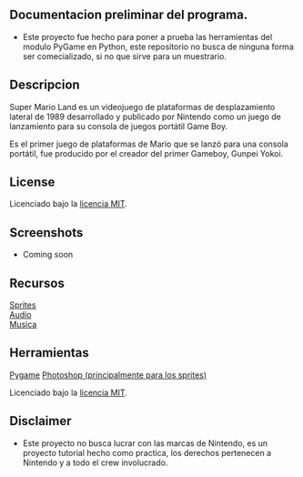## Documentacion preliminar del programa.

- Este proyecto fue hecho para poner a prueba las herramientas del modulo PyGame en Python, este repositorio no busca de ninguna forma ser comecializado, si no que sirve para un muestrario.

## Descripcion

Super Mario Land es un videojuego de plataformas de desplazamiento lateral de 1989 desarrollado y publicado por Nintendo como un juego de lanzamiento para su consola de juegos portátil Game Boy.

Es el primer juego de plataformas de Mario que se lanzó para una consola portátil, fue producido por el creador del primer Gameboy, Gunpei Yokoi.

## License

Licenciado bajo la [licencia MIT](https://opensource.org/licenses/MIT).

## Screenshots

- Coming soon

## Recursos

[Sprites](https://www.spriters-resource.com/game_boy_gbc/sml/)
<br>
[Audio](https://www.sounds-resource.com/game_boy_gbc/supermarioland/sound/42550/)
<br>
[Musica](https://downloads.khinsider.com/game-soundtracks/album/super-mario-land-gameboy-rip)
<br>

## Herramientas

[Pygame](https://www.pygame.org/news)
[Photoshop (principalmente para los sprites)](https://www.adobe.com/products/photoshop.html)

Licenciado bajo la [licencia MIT](https://opensource.org/licenses/MIT).

## Disclaimer

- Este proyecto no busca lucrar con las marcas de Nintendo, es un proyecto tutorial hecho como practica, los derechos pertenecen a Nintendo y a todo el crew involucrado.
